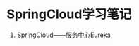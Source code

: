 #   SpringCloud学习笔记

<ol>
<li><a href="https://cgl-dong.github.io/SpringCloud/SpringCloud-eureka.html">SpringCloud——服务中心Eureka</a></li>

</ol>
